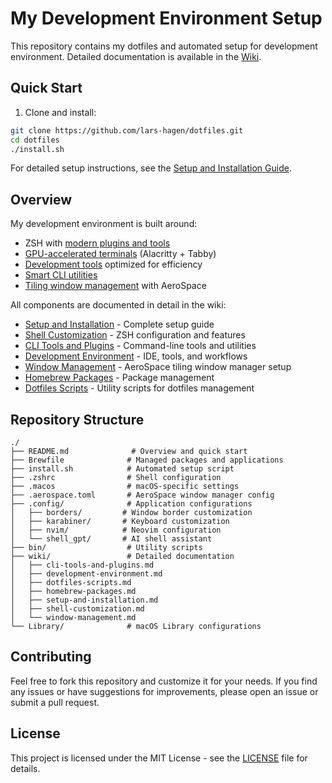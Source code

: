 # My Development Environment Setup

This repository contains my dotfiles and automated setup for development environment. Detailed documentation is available in the [Wiki](wiki/).

## Quick Start

1. Clone and install:
```bash
git clone https://github.com/lars-hagen/dotfiles.git
cd dotfiles
./install.sh
```

For detailed setup instructions, see the [Setup and Installation Guide](wiki/setup-and-installation.md).

## Overview

My development environment is built around:
- ZSH with [modern plugins and tools](wiki/cli-tools-and-plugins.md)
- [GPU-accelerated terminals](wiki/development-environment.md#terminal-setup) (Alacritty + Tabby)
- [Development tools](wiki/development-environment.md) optimized for efficiency
- [Smart CLI utilities](wiki/cli-tools-and-plugins.md#modern-cli-tools)
- [Tiling window management](wiki/window-management.md) with AeroSpace

All components are documented in detail in the wiki:
- [Setup and Installation](wiki/setup-and-installation.md) - Complete setup guide
- [Shell Customization](wiki/shell-customization.md) - ZSH configuration and features
- [CLI Tools and Plugins](wiki/cli-tools-and-plugins.md) - Command-line tools and utilities
- [Development Environment](wiki/development-environment.md) - IDE, tools, and workflows
- [Window Management](wiki/window-management.md) - AeroSpace tiling window manager setup
- [Homebrew Packages](wiki/homebrew-packages.md) - Package management
- [Dotfiles Scripts](wiki/dotfiles-scripts.md) - Utility scripts for dotfiles management

## Repository Structure
```
./
├── README.md              # Overview and quick start
├── Brewfile              # Managed packages and applications
├── install.sh            # Automated setup script
├── .zshrc                # Shell configuration
├── .macos                # macOS-specific settings
├── .aerospace.toml       # AeroSpace window manager config
├── .config/              # Application configurations
│   ├── borders/         # Window border customization
│   ├── karabiner/       # Keyboard customization
│   ├── nvim/            # Neovim configuration
│   └── shell_gpt/       # AI shell assistant
├── bin/                  # Utility scripts
├── wiki/                 # Detailed documentation
│   ├── cli-tools-and-plugins.md
│   ├── development-environment.md
│   ├── dotfiles-scripts.md
│   ├── homebrew-packages.md
│   ├── setup-and-installation.md
│   ├── shell-customization.md
│   └── window-management.md
└── Library/              # macOS Library configurations
```

## Contributing

Feel free to fork this repository and customize it for your needs. If you find any issues or have suggestions for improvements, please open an issue or submit a pull request.

## License

This project is licensed under the MIT License - see the [LICENSE](LICENSE) file for details.
